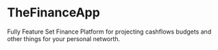 # TheFinanceApp
Fully Feature Set Finance Platform for projecting cashflows budgets and other things for your personal networth.
